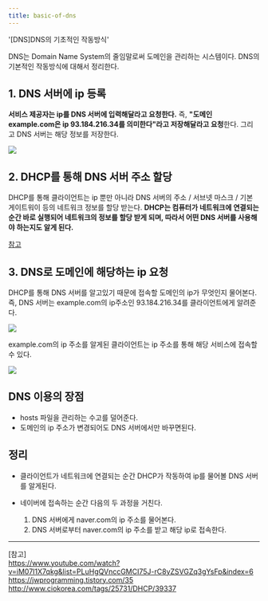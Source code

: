 ```yaml
---
title: basic-of-dns
---
```


'[DNS]DNS의 기초적인 작동방식'

DNS는 Domain Name System의 줄임말로써 도메인을 관리하는 시스템이다. DNS의 기본적인 작동방식에 대해서 정리한다.

## 1. DNS 서버에 ip 등록

**서비스 제공자는 ip를 DNS 서버에 입력해달라고 요청한다.** 즉, **"도메인 example.com은 ip 93.184.216.34를 의미한다"라고 저장해달라고 요청**한다. 그리고 DNS 서버는 해당 정보를 저장한다.

![](https://user-images.githubusercontent.com/13075035/75007854-b9234200-54b9-11ea-83ec-721b621e5d03.png)

## 2. DHCP를 통해 DNS 서버 주소 할당

DHCP를 통해 클라이언트는 ip 뿐만 아니라 DNS 서버의 주소 / 서브넷 마스크 / 기본 게이트워이 등의 네트워크 정보를 할당 받는다. **DHCP는 컴퓨터가 네트워크에 연결되는 순간 바로 실행되어 네트워크의 정보를 할당 받게 되며, 따라서 어떤 DNS 서버를 사용해야 하는지도 알게 된다.**

[참고](http://www.ciokorea.com/tags/25731/DHCP/39337)

## 3. DNS로 도메인에 해당하는 ip 요청

DHCP를 통해 DNS 서버를 알고있기 때문에 접속할 도메인의 ip가 무엇인지 물어본다. 즉, DNS 서버는 example.com의 ip주소인 93.184.216.34를 클라이언트에게 알려준다.

![](https://user-images.githubusercontent.com/13075035/75008872-8d558b80-54bc-11ea-8650-7c41f1941ffa.png)

example.com의 ip 주소를 알게된 클라이언트는 ip 주소를 통해 해당 서비스에 접속할 수 있다.

![](https://user-images.githubusercontent.com/13075035/75009128-34d2be00-54bd-11ea-8953-7cf9480cbf42.png)

## DNS 이용의 장점

- hosts 파일을 관리하는 수고를 덜어준다.
- 도메인의 ip 주소가 변경되어도 DNS 서버에서만 바꾸면된다.

## 정리

- 클라이언트가 네트워크에 연결되는 순간 DHCP가 작동하여 ip를 물어볼 DNS 서버를 알게된다.
- 네이버에 접속하는 순간 다음의 두 과정을 거친다.

  1. DNS 서버에게 naver.com의 ip 주소를 물어본다.
  2. DNS 서버로부터 naver.com의 ip 주소를 받고 해당 ip로 접속한다.

---

[참고]  
https://www.youtube.com/watch?v=iM07I1X7qkg&list=PLuHgQVnccGMCI75J-rC8yZSVGZq3gYsFp&index=6  
https://jwprogramming.tistory.com/35  
http://www.ciokorea.com/tags/25731/DHCP/39337
